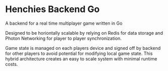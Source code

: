 # Henchies Backend Go

A backend for a real time multiplayer game written in Go

Designed to be horiontally scalable by relying on Redis for data storage and Photon Networking for player to player synchronization.

Game state is managed on each players device and signed off by backend for other players to avoid potential for modifying local game state. 
This hybrid architecture creates an easy to scale system with minimal runtime costs.
